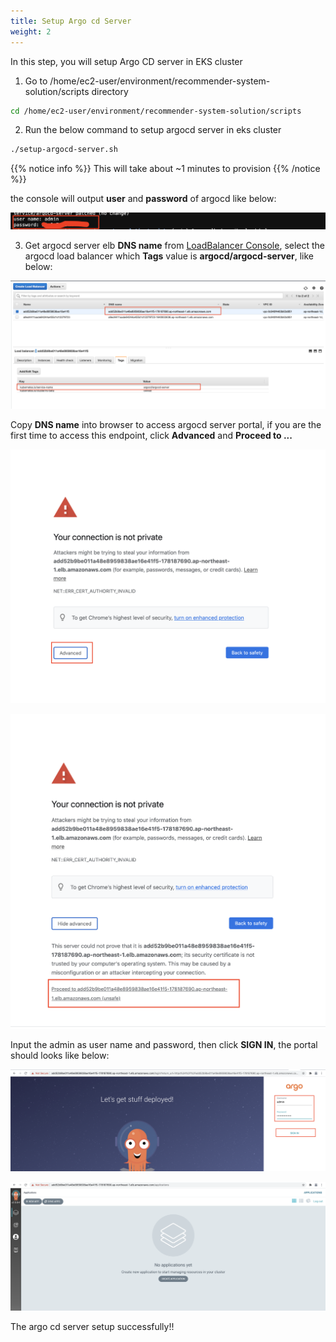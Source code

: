 ```yaml
---
title: Setup Argo cd Server
weight: 2
---
```


In this step, you will setup Argo CD server in EKS cluster

1. Go to /home/ec2-user/environment/recommender-system-solution/scripts directory

```sh
cd /home/ec2-user/environment/recommender-system-solution/scripts
```

2. Run the below command to setup argocd server in eks cluster 

```sh
./setup-argocd-server.sh
```
{{% notice info %}}
This will take about ~1 minutes to provision
{{% /notice %}}

the console will output **user** and **password** of argocd like below:

![Argocd password](/images/argocd-password.png)

3. Get argocd server elb **DNS name** from [LoadBalancer Console](https://ap-northeast-1.console.aws.amazon.com/ec2/v2/home?region=ap-northeast-1#LoadBalancers:sort=loadBalancerName), select the argocd load balancer which **Tags** value is **argocd/argocd-server**, like below:

![Argocd elb](/images/argocd-elb.png)

Copy **DNS name** into browser to access argocd server portal, if you are the first time to access this endpoint, click **Advanced** and **Proceed to ...**

![Argocd First](/images/argocd-first.png)

![Argocd Second](/images/argocd-second.png)

Input the admin as user name and password, then click **SIGN IN**, the portal should looks like below:

![Argocd Signin](/images/argocd-signin.png)

![Argocd Second](/images/argocd-main-page.png)

The argo cd server setup successfully!!



